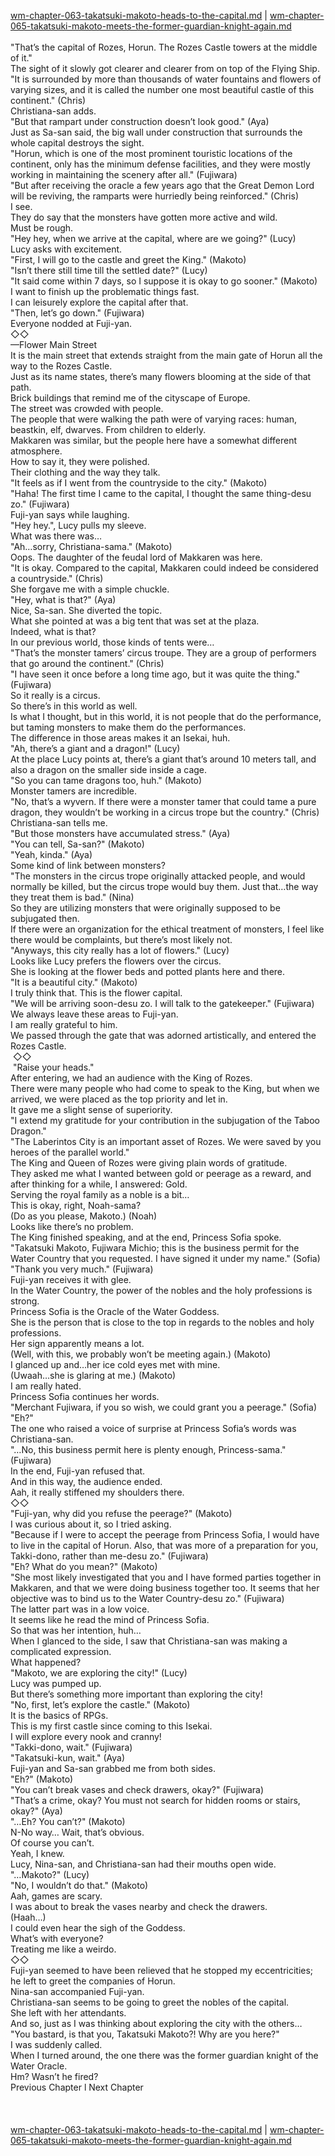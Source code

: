 [wm-chapter-063-takatsuki-makoto-heads-to-the-capital.md](./wm-chapter-063-takatsuki-makoto-heads-to-the-capital.md) | [wm-chapter-065-takatsuki-makoto-meets-the-former-guardian-knight-again.md](./wm-chapter-065-takatsuki-makoto-meets-the-former-guardian-knight-again.md) <br/>
<br/>
"That’s the capital of Rozes, Horun. The Rozes Castle towers at the middle of it." <br/>
The sight of it slowly got clearer and clearer from on top of the Flying Ship.<br/>
"It is surrounded by more than thousands of water fountains and flowers of varying sizes, and it is called the number one most beautiful castle of this continent." (Chris) <br/>
Christiana-san adds.<br/>
"But that rampart under construction doesn’t look good." (Aya)<br/>
Just as Sa-san said, the big wall under construction that surrounds the whole capital destroys the sight.<br/>
"Horun, which is one of the most prominent touristic locations of the continent, only has the minimum defense facilities, and they were mostly working in maintaining the scenery after all." (Fujiwara)<br/>
"But after receiving the oracle a few years ago that the Great Demon Lord will be reviving, the ramparts were hurriedly being reinforced." (Chris)<br/>
I see. <br/>
They do say that the monsters have gotten more active and wild. <br/>
Must be rough.<br/>
"Hey hey, when we arrive at the capital, where are we going?" (Lucy)<br/>
Lucy asks with excitement.<br/>
"First, I will go to the castle and greet the King." (Makoto)<br/>
"Isn’t there still time till the settled date?" (Lucy)<br/>
"It said come within 7 days, so I suppose it is okay to go sooner." (Makoto)<br/>
I want to finish up the problematic things fast.<br/>
I can leisurely explore the capital after that.<br/>
"Then, let’s go down." (Fujiwara)<br/>
Everyone nodded at Fuji-yan.<br/>
◇◇<br/>
—Flower Main Street<br/>
It is the main street that extends straight from the main gate of Horun all the way to the Rozes Castle.<br/>
Just as its name states, there’s many flowers blooming at the side of that path.<br/>
Brick buildings that remind me of the cityscape of Europe. <br/>
The street was crowded with people.<br/>
The people that were walking the path were of varying races: human, beastkin, elf, dwarves. From children to elderly.<br/>
Makkaren was similar, but the people here have a somewhat different atmosphere.<br/>
How to say it, they were polished.<br/>
Their clothing and the way they talk.<br/>
"It feels as if I went from the countryside to the city." (Makoto)<br/>
"Haha! The first time I came to the capital, I thought the same thing-desu zo." (Fujiwara)<br/>
Fuji-yan says while laughing.<br/>
"Hey hey.", Lucy pulls my sleeve.<br/>
What was there was…<br/>
"Ah…sorry, Christiana-sama." (Makoto)<br/>
Oops. The daughter of the feudal lord of Makkaren was here.<br/>
"It is okay. Compared to the capital, Makkaren could indeed be considered a countryside." (Chris)<br/>
She forgave me with a simple chuckle.<br/>
"Hey, what is that?" (Aya)<br/>
Nice, Sa-san. She diverted the topic.<br/>
What she pointed at was a big tent that was set at the plaza.<br/>
Indeed, what is that?<br/>
In our previous world, those kinds of tents were…<br/>
"That’s the monster tamers’ circus troupe. They are a group of performers that go around the continent." (Chris)<br/>
"I have seen it once before a long time ago, but it was quite the thing." (Fujiwara)<br/>
So it really is a circus.<br/>
So there’s in this world as well.<br/>
Is what I thought, but in this world, it is not people that do the performance, but taming monsters to make them do the performances.<br/>
The difference in those areas makes it an Isekai, huh.<br/>
"Ah, there’s a giant and a dragon!" (Lucy)<br/>
At the place Lucy points at, there’s a giant that’s around 10 meters tall, and also a dragon on the smaller side inside a cage.<br/>
"So you can tame dragons too, huh." (Makoto)<br/>
Monster tamers are incredible.<br/>
"No, that’s a wyvern. If there were a monster tamer that could tame a pure dragon, they wouldn’t be working in a circus trope but the country." (Chris)<br/>
Christiana-san tells me.<br/>
"But those monsters have accumulated stress." (Aya)<br/>
"You can tell, Sa-san?" (Makoto)<br/>
"Yeah, kinda." (Aya)<br/>
Some kind of link between monsters?<br/>
"The monsters in the circus trope originally attacked people, and would normally be killed, but the circus trope would buy them. Just that…the way they treat them is bad." (Nina)<br/>
So they are utilizing monsters that were originally supposed to be subjugated then.<br/>
If there were an organization for the ethical treatment of monsters, I feel like there would be complaints, but there’s most likely not.<br/>
"Anyways, this city really has a lot of flowers." (Lucy)<br/>
Looks like Lucy prefers the flowers over the circus.<br/>
She is looking at the flower beds and potted plants here and there.<br/>
"It is a beautiful city." (Makoto)<br/>
I truly think that. This is the flower capital.<br/>
"We will be arriving soon-desu zo. I will talk to the gatekeeper." (Fujiwara)<br/>
We always leave these areas to Fuji-yan.<br/>
I am really grateful to him.<br/>
We passed through the gate that was adorned artistically, and entered the Rozes Castle.<br/>
 ◇◇<br/>
 "Raise your heads." <br/>
After entering, we had an audience with the King of Rozes.<br/>
There were many people who had come to speak to the King, but when we arrived, we were placed as the top priority and let in.<br/>
It gave me a slight sense of superiority.<br/>
"I extend my gratitude for your contribution in the subjugation of the Taboo Dragon." <br/>
"The Laberintos City is an important asset of Rozes. We were saved by you heroes of the parallel world." <br/>
The King and Queen of Rozes were giving plain words of gratitude.<br/>
They asked me what I wanted between gold or peerage as a reward, and after thinking for a while, I answered: Gold.<br/>
Serving the royal family as a noble is a bit…<br/>
This is okay, right, Noah-sama?<br/>
(Do as you please, Makoto.) (Noah)<br/>
Looks like there’s no problem.<br/>
The King finished speaking, and at the end, Princess Sofia spoke.<br/>
"Takatsuki Makoto, Fujiwara Michio; this is the business permit for the Water Country that you requested. I have signed it under my name." (Sofia)<br/>
"Thank you very much." (Fujiwara)<br/>
Fuji-yan receives it with glee.<br/>
In the Water Country, the power of the nobles and the holy professions is strong.<br/>
Princess Sofia is the Oracle of the Water Goddess. <br/>
She is the person that is close to the top in regards to the nobles and holy professions.<br/>
Her sign apparently means a lot.<br/>
(Well, with this, we probably won’t be meeting again.) (Makoto)<br/>
I glanced up and…her ice cold eyes met with mine.<br/>
(Uwaah…she is glaring at me.) (Makoto)<br/>
I am really hated.<br/>
Princess Sofia continues her words.<br/>
"Merchant Fujiwara, if you so wish, we could grant you a peerage." (Sofia)<br/>
"Eh?" <br/>
The one who raised a voice of surprise at Princess Sofia’s words was Christiana-san.<br/>
"…No, this business permit here is plenty enough, Princess-sama." (Fujiwara)<br/>
In the end, Fuji-yan refused that.<br/>
And in this way, the audience ended.<br/>
Aah, it really stiffened my shoulders there.<br/>
◇◇<br/>
"Fuji-yan, why did you refuse the peerage?" (Makoto)<br/>
I was curious about it, so I tried asking.<br/>
"Because if I were to accept the peerage from Princess Sofia, I would have to live in the capital of Horun. Also, that was more of a preparation for you, Takki-dono, rather than me-desu zo." (Fujiwara)<br/>
"Eh? What do you mean?" (Makoto)<br/>
"She most likely investigated that you and I have formed parties together in Makkaren, and that we were doing business together too. It seems that her objective was to bind us to the Water Country-desu zo." (Fujiwara)<br/>
The latter part was in a low voice.<br/>
It seems like he read the mind of Princess Sofia.<br/>
So that was her intention, huh…<br/>
When I glanced to the side, I saw that Christiana-san was making a complicated expression.<br/>
What happened?<br/>
"Makoto, we are exploring the city!" (Lucy)<br/>
Lucy was pumped up.<br/>
But there’s something more important than exploring the city!<br/>
"No, first, let’s explore the castle." (Makoto)<br/>
It is the basics of RPGs.<br/>
This is my first castle since coming to this Isekai.<br/>
I will explore every nook and cranny!<br/>
"Takki-dono, wait." (Fujiwara)<br/>
"Takatsuki-kun, wait." (Aya)<br/>
Fuji-yan and Sa-san grabbed me from both sides.<br/>
"Eh?" (Makoto)<br/>
"You can’t break vases and check drawers, okay?" (Fujiwara)<br/>
"That’s a crime, okay? You must not search for hidden rooms or stairs, okay?" (Aya)<br/>
"…Eh? You can’t?" (Makoto)<br/>
N-No way… Wait, that’s obvious.<br/>
Of course you can’t.<br/>
Yeah, I knew.<br/>
Lucy, Nina-san, and Christiana-san had their mouths open wide.<br/>
"…Makoto?" (Lucy)<br/>
"No, I wouldn’t do that." (Makoto)<br/>
Aah, games are scary.<br/>
I was about to break the vases nearby and check the drawers. <br/>
(Haah…) <br/>
I could even hear the sigh of the Goddess. <br/>
What’s with everyone?<br/>
Treating me like a weirdo.<br/>
◇◇<br/>
Fuji-yan seemed to have been relieved that he stopped my eccentricities; he left to greet the companies of Horun.<br/>
Nina-san accompanied Fuji-yan.<br/>
Christiana-san seems to be going to greet the nobles of the capital.<br/>
She left with her attendants.<br/>
And so, just as I was thinking about exploring the city with the others…<br/>
"You bastard, is that you, Takatsuki Makoto?! Why are you here?" <br/>
I was suddenly called.<br/>
When I turned around, the one there was the former guardian knight of the Water Oracle.<br/>
Hm? Wasn’t he fired?<br/>
Previous Chapter l Next Chapter<br/>
<br/>
<br/> <br/>
[wm-chapter-063-takatsuki-makoto-heads-to-the-capital.md](./wm-chapter-063-takatsuki-makoto-heads-to-the-capital.md) | [wm-chapter-065-takatsuki-makoto-meets-the-former-guardian-knight-again.md](./wm-chapter-065-takatsuki-makoto-meets-the-former-guardian-knight-again.md) <br/>
